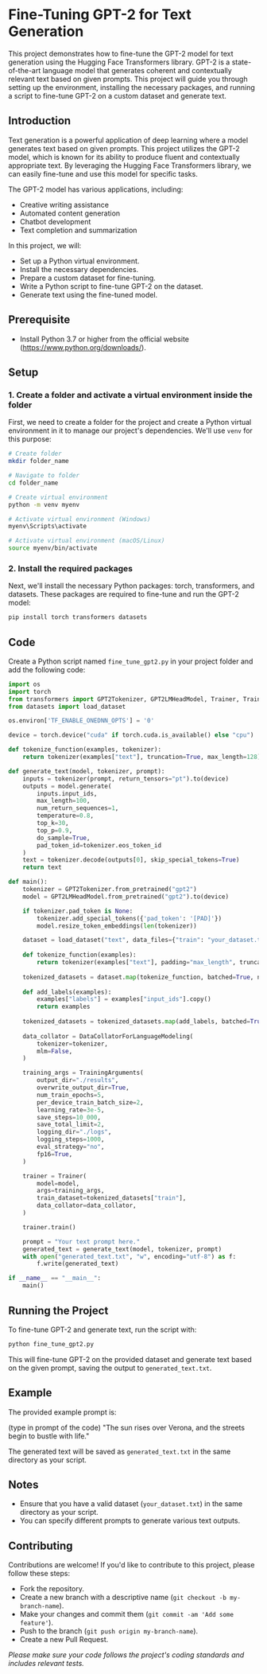 # Fine-Tuning GPT-2 for Text Generation  
This project demonstrates how to fine-tune the GPT-2 model for text generation using the Hugging Face Transformers library. GPT-2 is a state-of-the-art language model that generates coherent and contextually relevant text based on given prompts. This project will guide you through setting up the environment, installing the necessary packages, and running a script to fine-tune GPT-2 on a custom dataset and generate text.

## Introduction
Text generation is a powerful application of deep learning where a model generates text based on given prompts. This project utilizes the GPT-2 model, which is known for its ability to produce fluent and contextually appropriate text. By leveraging the Hugging Face Transformers library, we can easily fine-tune and use this model for specific tasks.

The GPT-2 model has various applications, including:
- Creative writing assistance
- Automated content generation
- Chatbot development
- Text completion and summarization

In this project, we will:
- Set up a Python virtual environment.
- Install the necessary dependencies.
- Prepare a custom dataset for fine-tuning.
- Write a Python script to fine-tune GPT-2 on the dataset.
- Generate text using the fine-tuned model.

## Prerequisite
- Install Python 3.7 or higher from the official website (https://www.python.org/downloads/).

## Setup

### 1. Create a folder and activate a virtual environment inside the folder

First, we need to create a folder for the project and create a Python virtual environment in it to manage our project's dependencies. We'll use `venv` for this purpose:

```sh
# Create folder
mkdir folder_name

# Navigate to folder
cd folder_name

# Create virtual environment
python -m venv myenv

# Activate virtual environment (Windows)
myenv\Scripts\activate

# Activate virtual environment (macOS/Linux)
source myenv/bin/activate
```

### 2. Install the required packages

Next, we'll install the necessary Python packages: torch, transformers, and datasets. These packages are required to fine-tune and run the GPT-2 model:

```sh
pip install torch transformers datasets
```

## Code

Create a Python script named `fine_tune_gpt2.py` in your project folder and add the following code:

```python
import os
import torch
from transformers import GPT2Tokenizer, GPT2LMHeadModel, Trainer, TrainingArguments, DataCollatorForLanguageModeling
from datasets import load_dataset

os.environ['TF_ENABLE_ONEDNN_OPTS'] = '0'

device = torch.device("cuda" if torch.cuda.is_available() else "cpu")

def tokenize_function(examples, tokenizer):
    return tokenizer(examples["text"], truncation=True, max_length=128)

def generate_text(model, tokenizer, prompt):
    inputs = tokenizer(prompt, return_tensors="pt").to(device)
    outputs = model.generate(
        inputs.input_ids,
        max_length=100,
        num_return_sequences=1,
        temperature=0.8,
        top_k=30,
        top_p=0.9,
        do_sample=True,
        pad_token_id=tokenizer.eos_token_id
    )
    text = tokenizer.decode(outputs[0], skip_special_tokens=True)
    return text

def main():
    tokenizer = GPT2Tokenizer.from_pretrained("gpt2")
    model = GPT2LMHeadModel.from_pretrained("gpt2").to(device)

    if tokenizer.pad_token is None:
        tokenizer.add_special_tokens({'pad_token': '[PAD]'})
        model.resize_token_embeddings(len(tokenizer))

    dataset = load_dataset("text", data_files={"train": "your_dataset.txt"})
    
    def tokenize_function(examples):
        return tokenizer(examples["text"], padding="max_length", truncation=True, max_length=128)  
    
    tokenized_datasets = dataset.map(tokenize_function, batched=True, num_proc=4, remove_columns=["text"])
    
    def add_labels(examples):
        examples["labels"] = examples["input_ids"].copy()
        return examples
    
    tokenized_datasets = tokenized_datasets.map(add_labels, batched=True)
    
    data_collator = DataCollatorForLanguageModeling(
        tokenizer=tokenizer,
        mlm=False,
    )

    training_args = TrainingArguments(
        output_dir="./results",
        overwrite_output_dir=True,
        num_train_epochs=5,
        per_device_train_batch_size=2,
        learning_rate=3e-5,
        save_steps=10_000,
        save_total_limit=2,
        logging_dir="./logs",
        logging_steps=1000,
        eval_strategy="no",
        fp16=True,
    )

    trainer = Trainer(
        model=model,
        args=training_args,
        train_dataset=tokenized_datasets["train"],
        data_collator=data_collator,
    )

    trainer.train()

    prompt = "Your text prompt here."
    generated_text = generate_text(model, tokenizer, prompt)
    with open("generated_text.txt", "w", encoding="utf-8") as f:
        f.write(generated_text)

if __name__ == "__main__":
    main()
```

## Running the Project

To fine-tune GPT-2 and generate text, run the script with:

```sh
python fine_tune_gpt2.py
```
This will fine-tune GPT-2 on the provided dataset and generate text based on the given prompt, saving the output to `generated_text.txt`.

## Example
The provided example prompt is:

(type in prompt of the code)
"The sun rises over Verona, and the streets begin to bustle with life."

The generated text will be saved as `generated_text.txt` in the same directory as your script.

## Notes

- Ensure that you have a valid dataset (`your_dataset.txt`) in the same directory as your script.
- You can specify different prompts to generate various text outputs.

## Contributing

Contributions are welcome! If you'd like to contribute to this project, please follow these steps:
- Fork the repository.
- Create a new branch with a descriptive name (`git checkout -b my-branch-name`).
- Make your changes and commit them (`git commit -am 'Add some feature'`).
- Push to the branch (`git push origin my-branch-name`).
- Create a new Pull Request.

*Please make sure your code follows the project's coding standards and includes relevant tests.*
